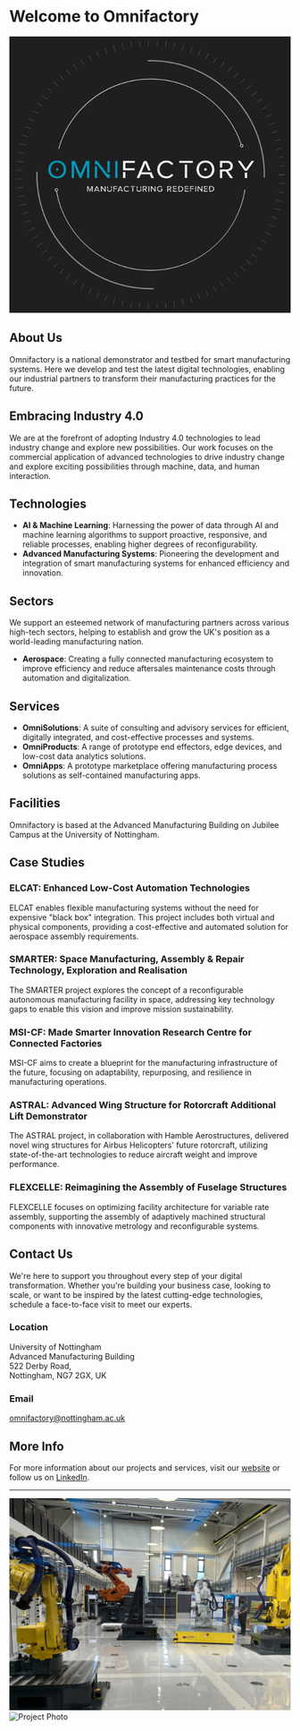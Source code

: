 # Welcome to Omnifactory

![Omnifactory Logo](https://github.com/OmnifactoryGitHub/.github/blob/main/OFlogo.jpg?raw=true)

## About Us

Omnifactory is a national demonstrator and testbed for smart manufacturing systems. Here we develop and test the latest digital technologies, enabling our industrial partners to transform their manufacturing practices for the future.

## Embracing Industry 4.0

We are at the forefront of adopting Industry 4.0 technologies to lead industry change and explore new possibilities. Our work focuses on the commercial application of advanced technologies to drive industry change and explore exciting possibilities through machine, data, and human interaction.

## Technologies

- **AI & Machine Learning**: Harnessing the power of data through AI and machine learning algorithms to support proactive, responsive, and reliable processes, enabling higher degrees of reconfigurability.
- **Advanced Manufacturing Systems**: Pioneering the development and integration of smart manufacturing systems for enhanced efficiency and innovation.

## Sectors

We support an esteemed network of manufacturing partners across various high-tech sectors, helping to establish and grow the UK's position as a world-leading manufacturing nation.

- **Aerospace**: Creating a fully connected manufacturing ecosystem to improve efficiency and reduce aftersales maintenance costs through automation and digitalization.

## Services

- **OmniSolutions**: A suite of consulting and advisory services for efficient, digitally integrated, and cost-effective processes and systems.
- **OmniProducts**: A range of prototype end effectors, edge devices, and low-cost data analytics solutions.
- **OmniApps**: A prototype marketplace offering manufacturing process solutions as self-contained manufacturing apps.

## Facilities

Omnifactory is based at the Advanced Manufacturing Building on Jubilee Campus at the University of Nottingham.

## Case Studies

### ELCAT: Enhanced Low-Cost Automation Technologies

ELCAT enables flexible manufacturing systems without the need for expensive "black box" integration. This project includes both virtual and physical components, providing a cost-effective and automated solution for aerospace assembly requirements.

### SMARTER: Space Manufacturing, Assembly & Repair Technology, Exploration and Realisation

The SMARTER project explores the concept of a reconfigurable autonomous manufacturing facility in space, addressing key technology gaps to enable this vision and improve mission sustainability.

### MSI-CF: Made Smarter Innovation Research Centre for Connected Factories

MSI-CF aims to create a blueprint for the manufacturing infrastructure of the future, focusing on adaptability, repurposing, and resilience in manufacturing operations.

### ASTRAL: Advanced Wing Structure for Rotorcraft Additional Lift Demonstrator

The ASTRAL project, in collaboration with Hamble Aerostructures, delivered novel wing structures for Airbus Helicopters' future rotorcraft, utilizing state-of-the-art technologies to reduce aircraft weight and improve performance.

### FLEXCELLE: Reimagining the Assembly of Fuselage Structures

FLEXCELLE focuses on optimizing facility architecture for variable rate assembly, supporting the assembly of adaptively machined structural components with innovative metrology and reconfigurable systems.

## Contact Us

We're here to support you throughout every step of your digital transformation. Whether you're building your business case, looking to scale, or want to be inspired by the latest cutting-edge technologies, schedule a face-to-face visit to meet our experts.

### Location

University of Nottingham  
Advanced Manufacturing Building  
522 Derby Road,  
Nottingham, NG7 2GX, UK

### Email

[omnifactory@nottingham.ac.uk](mailto:omnifactory@nottingham.ac.uk)

## More Info

For more information about our projects and services, visit our [website](https://omnifactory.com) or follow us on [LinkedIn](https://www.linkedin.com/company/omnifactory).

---


![Facility Photo](https://github.com/OmnifactoryGitHub/.github/blob/main/facility.jpg?raw=true)
![Project Photo]()

